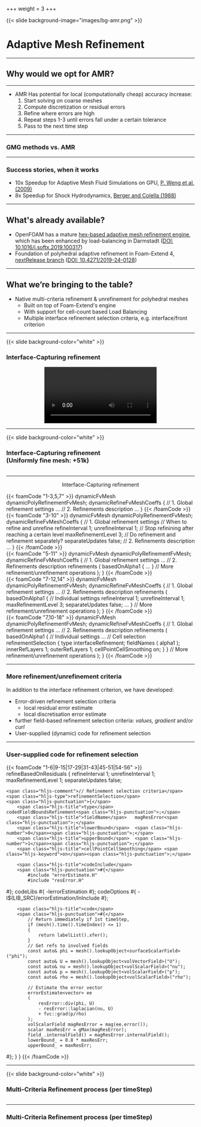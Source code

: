 +++
weight = 3
+++

{{< slide background-image="images/bg-amr.png" >}}

# Adaptive Mesh Refinement


---

## Why would we opt for AMR?

<section data-markdown>
<script type="text/template">

- **Dynamically** increase mesh resolution where needed, i.e. in moving regions of interest (locally maintain accuracy)
- Coarsen the mesh in smooth flow regions to save computation time but preserving local accuracy<!-- .element: class="fragment" data-fragment-index="3" -->
    * Uniformly fine meshes are usually too expensive <!-- .element: class="fragment" data-fragment-index="3"  style="font-size: 0.8em;"-->
    * Regions where no critical/fine flow features are developing <!-- .element: class="fragment" data-fragment-index="3"  style="font-size: 0.8em;"-->
</script>
</section>

---

- AMR Has potential for local (computationally cheap) accuracy increase:
    1. Start solving on coarse meshes
    2. Compute discretization or residual errors
    3. Refine where errors are high
    4. Repeat steps 1-3 until errors fall under a certain tolerance
    5. Pass to the next time step

---

<section data-noproecess>
<h3> GMG methods vs. AMR</h3>
<div class="tikz">
<script type="text/tikz">
\begin{tikzpicture}[every node/.style={scale=0.5}]
    \usetikzlibrary{positioning}
    \begin{scope}[
            yshift=-83,every node/.append style={
            yslant=0.5,xslant=-1},yslant=0.5,xslant=-1
            ]
        \fill[white,fill opacity=0.9] (0,0) rectangle (5,5);
        \draw[step=4mm, black] (0,0) grid (5,5); %defining grids
        %\draw[step=1mm, red!50,thin] (3,1) grid (4,2);  %Nested Grid
        \draw[black,very thick] (0,0) rectangle (5,5);%marking borders
        %\fill[red] (0.05,0.05) rectangle (0.35,0.35);
    \end{scope}

    \begin{scope}[
            yshift=0,every node/.append style={
            yslant=0.5,xslant=-1},yslant=0.5,xslant=-1
            ]
        \fill[white,fill opacity=0.9] (0,0) rectangle (5,5);
        \draw[step=6mm, black] (0,0) grid (5,5); %defining grids
        %\draw[step=1mm, red!50,thin] (3,1) grid (4,2);  %Nested Grid
        \draw[black,very thick] (0,0) rectangle (5,5);%marking borders
        %\fill[red] (0.05,0.05) rectangle (0.35,0.35);
    \end{scope}

    \begin{scope}[
    	yshift=90,every node/.append style={
    	yslant=0.5,xslant=-1},yslant=0.5,xslant=-1
    	             ]
        \fill[white,fill opacity=0.9] (0,0) rectangle (5,5);
        \draw[step=10mm, black] (0,0) grid (5,5); %defining grids
        %\draw[step=1mm, red!50,thin] (3,1) grid (4,2);  %Nested Grid
        \draw[black,very thick] (0,0) rectangle (5,5);%marking borders
        %\fill[red] (0.05,0.05) rectangle (0.35,0.35);
    \end{scope}
    	
    \begin{scope}[
            yshift=-83, xshift=500,every node/.append style={
            yslant=0.5,xslant=-1},yslant=0.5,xslant=-1
            ]
        \fill[white,fill opacity=0.9] (0,0) rectangle (5,5);
        \draw[step=10mm, black] (0,0) grid (5,5); %defining grids
        \draw[step=5mm, green!50!black] (1,1) grid (4,3);  %Nested Grid
        \draw[step=2.5mm, red] (3,1) grid (4,2);  %Nested Grid
        \draw[black,very thick] (0,0) rectangle (5,5);%marking borders
        %\fill[red] (0.05,0.05) rectangle (0.35,0.35);
    \end{scope}

    \begin{scope}[
    	yshift=90, xshift=500, every node/.append style={
    	yslant=0.5,xslant=-1},yslant=0.5,xslant=-1
    	             ]
        \fill[white,fill opacity=0.9] (0,0) rectangle (5,5);
        \draw[step=10mm, black] (0,0) grid (5,5); %defining grids
        %\draw[step=1mm, red!50,thin] (3,1) grid (4,2);  %Nested Grid
        \draw[black,very thick] (0,0) rectangle (5,5);%marking borders
        %\fill[red] (0.05,0.05) rectangle (0.35,0.35);
    \end{scope}
    	

    \draw[-latex,thick,draw=green!50!black](5.8,-.3) node[right,color=white]{Fine\hspace{3cm}mesh}
        to[out=180,in=90] (3.9,-1);
    \draw[-latex,thick,draw=green!50!black] (6.2,2) node[right,color=white]{Finer\hspace{4.5cm}mesh}
         to[out=180,in=90] (4,2);
    \draw[-latex,thick,draw=green!50!black](5.9,5) node[right,color=white] (coarse) {Coarse\hspace{5cm}mesh}
        to[out=180,in=90] (3.6,5);
    \draw[-latex,thick,draw=green!50!black](11.2,5) to[out=0,in=90] (14,5);
    \draw[-latex,thick,draw=green!50!black](10.2,-.3) to[out=0,in=90] (14,-1);

\end{tikzpicture}
</script>
</div>
</section>

---

### Success stories, when it works

- 10x Speedup for Adaptive Mesh Fluid Simulations on GPU, [P. Weng et al. (2009)](https://arxiv.org/pdf/0910.5547.pdf)
- 8x Speedup for Shock Hydrodynamics, [Berger and Colella (1988)](https://crd.lbl.gov/assets/pubs_presos/AMCS/ANAG/A113.pdf)

---

## What's already available?

- OpenFOAM has a mature [hex-based adaptive mesh refinement engine](https://github.com/OpenFOAM/OpenFOAM-dev/tree/master/src/dynamicMesh/polyTopoChange/polyTopoChange/hexRef8), which has been enhanced by load-balancing in Darmstadt ([DOI: 10.1016/j.softx.2019.100317](https://doi.org/10.1016/j.softx.2019.100317))
- Foundation of polyhedral adaptive refinement
  in Foam-Extend 4, [nextRelease branch](https://github.com/Unofficial-Extend-Project-Mirror/foam-extend-foam-extend-4.0/tree/nextRelease/src/dynamicMesh/topoChangerFvMesh/dynamicPolyRefinementFvMesh) ([DOI: 10.4271/2019-24-0128](https://doi.org/10.4271/2019-24-0128))

---

## What we’re bringing to the table?

- Native multi-criteria refinement & unrefinement for polyhedral meshes
    - Built on top of Foam-Extend's engine
    - With support for cell-count based Load Balancing
    - Multiple interface refinement selection criteria, e.g. interface/front criterion

---

{{< slide background-color="white" >}}
### Interface-Capturing refinement

<video style="display:block; margin:0 auto; padding:0;" data-autoplay src="videos/interface.webm"></video>

---

{{< slide background-color="white" >}}
### Interface-Capturing refinement <br>(Uniformly fine mesh: +51k)

<img style="width:85%; margin:0; padding:0; position-top: 0;" data-src="images/cell_count.png">

---

<p style="text-align:center;">Interface-Capturing refinement</p>

<section data-auto-animate data-auto-animate-unmatched="false">
{{< foamCode "1-3,5,7" >}}
<span class="hljs-title">dynamicFvMesh</span> dynamicPolyRefinementFvMesh<span class="hljs-punctuation">;</span>
<span class="hljs-type">dynamicRefineFvMeshCoeffs</span> <span class="hljs-punctuation">{</span>
    <span class="hljs-comment">// 1. Global refinement settings</span>
    ...
    <span class="hljs-comment">// 2. Refinements description</span>
    ...
<span class="hljs-punctuation">}</span>
{{< /foamCode >}}
</section>

<section data-auto-animate data-auto-animate-unmatched="false">
{{< foamCode "3-10" >}}
<span class="hljs-title">dynamicFvMesh</span> dynamicPolyRefinementFvMesh<span class="hljs-punctuation">;</span>
<span class="hljs-type">dynamicRefineFvMeshCoeffs</span> <span class="hljs-punctuation">{</span>
    <span class="hljs-comment">// 1. Global refinement settings</span>
    <span class="hljs-comment">// When to refine and unrefine</span>
    <span class="hljs-title">refineInterval</span> <span class="hljs-number">1</span><span class="hljs-punctuation">;</span>
    <span class="hljs-title">unrefineInterval</span> <span class="hljs-number">1</span><span class="hljs-punctuation">;</span>
    <span class="hljs-comment">// Stop refinining after reaching a certain level</span>
    <span class="hljs-title">maxRefinementLevel</span> <span class="hljs-number">3</span><span class="hljs-punctuation">;</span>
    <span class="hljs-comment">// Do refinement and refinement separately?</span>
    <span class="hljs-title">separateUpdates</span> <span class="hljs-keyword">false</span><span class="hljs-punctuation">;</span>
    <span class="hljs-comment">// 2. Refinements description</span>
    ...
<span class="hljs-punctuation">}</span>
{{< /foamCode >}}
</section>

<section data-auto-animate data-auto-animate-unmatched="false">
{{< foamCode "5-11" >}}
<span class="hljs-title">dynamicFvMesh</span> dynamicPolyRefinementFvMesh<span class="hljs-punctuation">;</span>
<span class="hljs-type">dynamicRefineFvMeshCoeffs</span> <span class="hljs-punctuation">{</span>
    <span class="hljs-comment">// 1. Global refinement settings</span>
    ...
    <span class="hljs-comment">// 2. Refinements description</span>
    <span class="hljs-title">refinements</span> <span class="hljs-punctuation">(</span>
        basedOnAlpha1 <span class="hljs-punctuation">{</span>
            ...
        <span class="hljs-punctuation">}</span>
        <span class="hljs-comment">// More refinement/unrefinement operations</span>
    <span class="hljs-punctuation">)</span><span class="hljs-punctuation">;</span>
<span class="hljs-punctuation">}</span>
{{< /foamCode >}}
</section>

<section data-auto-animate data-auto-animate-unmatched="false">
{{< foamCode "7-12,14" >}}
<span class="hljs-title">dynamicFvMesh</span> dynamicPolyRefinementFvMesh<span class="hljs-punctuation">;</span>
<span class="hljs-type">dynamicRefineFvMeshCoeffs</span> <span class="hljs-punctuation">{</span>
    <span class="hljs-comment">// 1. Global refinement settings</span>
    ...
    <span class="hljs-comment">// 2. Refinements description</span>
    <span class="hljs-title">refinements</span> <span class="hljs-punctuation">(</span>
        basedOnAlpha1 <span class="hljs-punctuation">{</span>
            <span class="hljs-comment">// Individual settings</span>
            <span class="hljs-title">refineInterval</span> <span class="hljs-number">1</span><span class="hljs-punctuation">;</span>
            <span class="hljs-title">unrefineInterval</span> <span class="hljs-number">1</span><span class="hljs-punctuation">;</span>
            <span class="hljs-title">maxRefinementLevel</span> <span class="hljs-number">3</span><span class="hljs-punctuation">;</span>
            <span class="hljs-title">separateUpdates</span> <span class="hljs-keyword">false</span><span class="hljs-punctuation">;</span>
            ...
        <span class="hljs-punctuation">}</span>
        <span class="hljs-comment">// More refinement/unrefinement operations</span>
    <span class="hljs-punctuation">)</span><span class="hljs-punctuation">;</span>
<span class="hljs-punctuation">}</span>
{{< /foamCode >}}
</section>

<section data-auto-animate data-auto-animate-unmatched="false">
{{< foamCode "7,10-18" >}}
<span class="hljs-title">dynamicFvMesh</span> dynamicPolyRefinementFvMesh<span class="hljs-punctuation">;</span>
<span class="hljs-type">dynamicRefineFvMeshCoeffs</span> <span class="hljs-punctuation">{</span>
    <span class="hljs-comment">// 1. Global refinement settings</span>
    ...
    <span class="hljs-comment">// 2. Refinements description</span>
    <span class="hljs-title">refinements</span> <span class="hljs-punctuation">(</span>
        basedOnAlpha1 <span class="hljs-punctuation">{</span>
            <span class="hljs-comment">// Individual settings</span>
            ...
            <span class="hljs-comment">// Cell selection</span>
            <span class="hljs-type">refinementSelection</span> <span class="hljs-punctuation">{</span>
                <span class="hljs-title">type</span>           interfaceRefinement<span class="hljs-punctuation">;</span>
                <span class="hljs-title">fieldNames</span>     <span class="hljs-punctuation">(</span> alpha1 <span class="hljs-punctuation">)</span><span class="hljs-punctuation">;</span> 
                <span class="hljs-title">innerRefLayers</span> <span class="hljs-number">1</span><span class="hljs-punctuation">;</span>
                <span class="hljs-title">outerRefLayers</span> <span class="hljs-number">1</span><span class="hljs-punctuation">;</span>
                <span class="hljs-title">cellPointCellSmoothing</span> <span class="hljs-keyword">on</span><span class="hljs-punctuation">;</span>
            <span class="hljs-punctuation">}</span>
        <span class="hljs-punctuation">}</span>
        <span class="hljs-comment">// More refinement/unrefinement operations</span>
    <span class="hljs-punctuation">)</span><span class="hljs-punctuation">;</span>
<span class="hljs-punctuation">}</span>
{{< /foamCode >}}
</section>

---

### More refinement/unrefinement criteria

In addition to the interface refinement criterion, we have developed:
- Error-driven refinement selection criteria
    - local residual error estimate
    - local discretisation error estimate
- further field-based refinement selection criteria: _values, gradient_ and/or _curl_
- User-supplied (dynamic) code for refinement selection

---

### User-supplied code for refinement selection

{{< foamCode "1-6|9-15|17-29|31-43|45-51|54-56" >}}
<span class="hljs-type">refineBasedOnResiduals</span>
<span class="hljs-punctuation">{</span>
    <span class="hljs-title">refineInterval</span>   <span class="hljs-number">1</span><span class="hljs-punctuation">;</span>
    <span class="hljs-title">unrefineInterval</span> <span class="hljs-number">1</span><span class="hljs-punctuation">;</span>
    <span class="hljs-title">maxRefinementLevel</span>   <span class="hljs-number">1</span><span class="hljs-punctuation">;</span>
    <span class="hljs-title">separateUpdates</span> <span class="hljs-keyword">false</span><span class="hljs-punctuation">;</span>

    <span class="hljs-comment">// Refinement selection criteria</span>
    <span class="hljs-type">refinementSelection</span>
    <span class="hljs-punctuation">{</span>
        <span class="hljs-title">type</span>        codedFieldBoundsRefinement<span class="hljs-punctuation">;</span>
        <span class="hljs-title">fieldName</span>   magResError<span class="hljs-punctuation">;</span>
        <span class="hljs-title">lowerBound</span>  <span class="hljs-number">0</span><span class="hljs-punctuation">;</span>
        <span class="hljs-title">upperBound</span>  <span class="hljs-number">1</span><span class="hljs-punctuation">;</span>
        <span class="hljs-title">cellPointCellSmoothing</span> <span class="hljs-keyword">on</span><span class="hljs-punctuation">;</span>

        <span class="hljs-title">codeInclude</span>
        <span class="hljs-punctuation">#{</span>
            #include "errorEstimate.H"
            #include "resError.H"
<span class="hljs-punctuation">        #}</span><span class="hljs-punctuation">;</span>
        <span class="hljs-title">codeLibs</span>
        <span class="hljs-punctuation">#{</span>
            -lerrorEstimation
<span class="hljs-punctuation">        #}</span><span class="hljs-punctuation">;</span>
        <span class="hljs-title">codeOptions</span>
        <span class="hljs-punctuation">#{</span>
            -I$(LIB_SRC)/errorEstimation/lnInclude
<span class="hljs-punctuation">        #}</span><span class="hljs-punctuation">;</span>

        <span class="hljs-title">code</span>
        <span class="hljs-punctuation">#{</span>
            // Return immediately if 1st timeStep,
            if (mesh().time().timeIndex() <= 1)
            {
                return labelList().xfer();
            }
            // Get refs to involved fields
            const auto& phi = mesh().lookupObject<surfaceScalarField>("phi");
            const auto& U = mesh().lookupObject<volVectorField>("U");
            const auto& nu = mesh().lookupObject<volScalarField>("nu");
            const auto& p = mesh().lookupObject<volScalarField>("p");
            const auto& rho = mesh().lookupObject<volScalarField>("rho");

            // Estimate the error vector
            errorEstimate<vector> ee
            (
                resError::div(phi, U)
                - resError::laplacian(nu, U)
                + fvc::grad(p/rho)
            );
            volScalarField magResError = mag(ee.error());
            scalar maxResErr = gMax(magResError);
            field_.internalField() = magResError.internalField();   
            lowerBound_ = 0.8 * maxResErr;
            upperBound_ = maxResErr;
<span class="hljs-punctuation">        #}</span><span class="hljs-punctuation">;</span>
    <span class="hljs-punctuation">}</span>
<span class="hljs-punctuation">}</span>
{{< /foamCode >}}

---

{{< slide background-color="white" >}}

### Multi-Criteria Refinement process (per timeStep)

<section data-transition="fade-out">
    <img style="scale:0.8;" data-src="images/17.png">
</section>

<section data-transition="fade-in fade-out">
    <img style="scale:0.8;" data-src="images/18.png">
</section>

<section data-transition="fade-in fade-out">
    <img style="scale:0.8;" data-src="images/19.png">
</section>

---

### Multi-Criteria Refinement process (per timeStep)

<script type="text/javascript">
var items = [
  {
    type: "text",
    title: "Cell Level 0",
    description: "Initial cell size",
    position: {
      left: 170,
      top: 90
    }
  },
  {
    type: "text",
    title: "Cell Level 1",
    description: "",
    position: {
      left: 185,
      top: 180
    }
  },
  {
    type: "text",
    title: "Cell Level 2",
    description: "",
    position: {
      left: 250,
      top: 155
    }
  },
  {
    type: "text",
    title: "Cell Level 3",
    description: "Max refinement level",
    position: {
      left: 350,
      top: 170
    }
  },
  //{
  //  type: "provider",
  //  providerName: "youtube",
  //  parameters: {
  //    videoId: "iPRiQ6SBntQ"
  //  },
  //  position: {
  //    left: 300,
  //    top: 200
  //  },
  //  sticky: true
  //},
];

var options = {
  allowHtml: true
};

$(document).ready(function() {
  $("#my-interactive-image").interactiveImage(items, options);
});
</script>

<div id="my-interactive-image" style='margin: auto; width: 800px; height: 463px; border-radius: 8px; background-size: cover; background-image: url("images/levels.png");'></div>
